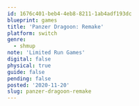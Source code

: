 ```yaml
---
id: 1676c401-beb4-4eb8-8211-1ab4adf193dc
blueprint: games
title: 'Panzer Dragoon: Remake'
platform: switch
genre:
  - shmup
note: 'Limited Run Games'
digital: false
physical: true
guide: false
pending: false
posted: '2020-11-20'
slug: panzer-dragoon-remake
---
```

